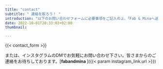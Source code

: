 ```yaml
---
title: "contact"
subtitle: " 連絡を取ろう！ "
introduction: "以下のお問い合わせフォームに必要事項をご記入の上、「Fab & Minaへ送信」ボタンをクリックしてください。"
date: 2022-10-01T20:33:03+02:00
thumbnail:

---
```

{{< contact_form >}}

または、インスタグラムのDMでお気軽にお問い合わせ下さい。皆さまからのご連絡をお待ちしております。[**fabandmina <i class="{{< param instagram_link.icon >}}"></i>**]({{< param instagram_link.url >}})

